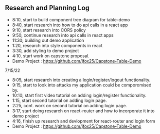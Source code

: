 ## Research and Planning Log
* 8:10, start to build component tree diagram for table-demo
* 8:40, start research into how to do api calls in a react app
* 9:10, start research into CORS policy
* 9:50, continue research into api calls in react apps
* 11:30, building out demo application
* 1:20, research into style components in react
* 3:30, add styling to demo project
* 4:10, start work on capstone proposal. 
* Demo Project : https://github.com/jfox25/Capstone-Table-Demo

7/15/22
* 8:05, start research into creating a login/register/logout functionality. 
* 9:15, start to look into attacks my application could be comporomised by.
* 10:10, start first video tutorial on adding login/register functionality.
* 1:15, start second tutorial on adding login page.
* 2:25, cont. work on second tutorial on adding login page.
* 3:17, start doing research on react-router and how to incorporate it into demo project
* 4:16, finish up research and devlopment for react-router and login form
* Demo Project : https://github.com/jfox25/Capstone-Table-Demo
